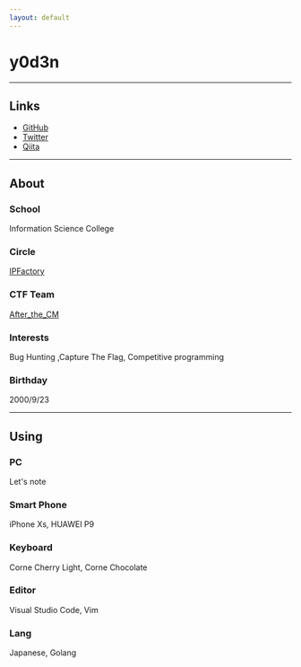 ```yaml
---
layout: default
---
```

# y0d3n

* * *

## Links
 - [GitHub](https://github.com/y0d3n)
 - [Twitter](https://twitter.com/y0d3n)
 - [Qiita](https://qiita.com/y0d3n)

* * *

## About

### School
Information Science College

### Circle
[IPFactory](https://ipfactory.github.io/)

### CTF Team
[After_the_CM](https://ctftime.org/team/118161)

### Interests
Bug Hunting ,Capture The Flag, Competitive programming

### Birthday
2000/9/23

* * *

## Using

### PC
Let's note

### Smart Phone
iPhone Xs, HUAWEI P9

### Keyboard
Corne Cherry Light, Corne Chocolate

### Editor
Visual Studio Code, Vim

### Lang
Japanese, Golang

